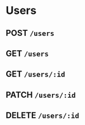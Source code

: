 # Users

## POST `/users`

## GET `/users`

## GET `/users/:id`

## PATCH `/users/:id`

## DELETE `/users/:id`
